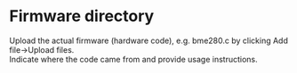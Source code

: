 # Firmware directory
Upload the actual firmware (hardware code), e.g. bme280.c by clicking Add file->Upload files.   
Indicate where the code came from and provide usage instructions.   
